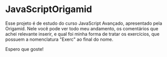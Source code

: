 # JavaScriptOrigamid
Esse projeto é de estudo do curso JavaScript Avançado, apresentado pela Origamid.
Nele você pode ver todo meu andamento, os comentários que achei relevante inserir, e qual foi minha forma de tratar os exercícios, que possuem a nomenclatura "Exerc"
ao final do nome.

Espero que goste!
